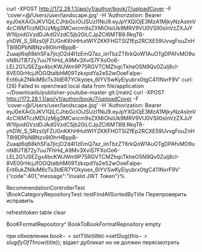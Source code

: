  curl -XPOST http://172.28.1.1/api/v1/author/book/7/uploadCover -F 'cover=@/Users/user/landscape.jpg' -H 'Authorization: Bearer eyJ0eXAiOiJKV1QiLCJhbGciOiJSUzI1NiJ9.eyJpYXQiOjE3MzA1MjkyNzAsImV4cCI6MTczMDUzMjg3MCwicm9sZXMiOlsiUk9MRV9VU0VSIl0sInVzZXJuYW1lIjoidGVzdDJAdGVzdC5jb20iLCJpZCI6MTB9.RkqT6-yhDW_S_5Rzs0jFZUGnKKhHHutWIYZKKFHGTSIZfEp2RCXE59UvvgFouZnHT8l9DPbNBNzv9l0hrHBppB-Zuaajl6q68khSFa7jIcjO2d4I1zEmQ7az_iinTbzZT6rkQoW1AuOTgDPAfvMO9unN8UTB72y7uu7FhHd_A9Mv3XviS7FXoOo6-LEL2G1JSEZgx4bcKWJWm9P75RGVTCMZhqcTkheO5N9Qv0Zulj8cI-8VE00rHcjJfOGQtalbhM09TzkxpdYa2eS2wOoeFaIpe-Erit6ukZNIkiM6cTs3ldER7YOkyoex_6IYVSwKyEiyubrx0tgC411NxrF9V'
 curl: (26) Failed to open/read local data from file/application
 ~/Downloads/publisher-youtube-master git:[main]
 curl -XPOST http://172.28.1.1/api/v1/author/book/7/uploadCover -F 'cover=@/Users/user/landscape.jpg' -H 'Authorization: Bearer eyJ0eXAiOiJKV1QiLCJhbGciOiJSUzI1NiJ9.eyJpYXQiOjE3MzA1MjkyNzAsImV4cCI6MTczMDUzMjg3MCwicm9sZXMiOlsiUk9MRV9VU0VSIl0sInVzZXJuYW1lIjoidGVzdDJAdGVzdC5jb20iLCJpZCI6MTB9.RkqT6-yhDW_S_5Rzs0jFZUGnKKhHHutWIYZKKFHGTSIZfEp2RCXE59UvvgFouZnHT8l9DPbNBNzv9l0hrHBppB-Zuaajl6q68khSFa7jIcjO2d4I1zEmQ7az_iinTbzZT6rkQoW1AuOTgDPAfvMO9unN8UTB72y7uu7FhHd_A9Mv3XviS7FXoOo6-LEL2G1JSEZgx4bcKWJWm9P75RGVTCMZhqcTkheO5N9Qv0Zulj8cI-8VE00rHcjJfOGQtalbhM09TzkxpdYa2eS2wOoeFaIpe-Erit6ukZNIkiM6cTs3ldER7YOkyoex_6IYVSwKyEiyubrx0tgC411NxrF9V'
{"code":401,"message":"Invalid JWT Token"}%     

RecommendationControllerTest
\BookCategoryRepositoryTest::testFindAllSortedByTitle
Перепроверить исправить

refreshtoken table clear

BooKFormatRepository^ BookToBookFormatRepository empty

при обновлении $book->setTitle($title)->setSlug($this->slugifyOfThrow($title)); відает дубликат но не должен пересмотреть